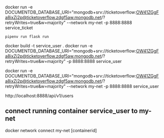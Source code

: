docker run -e DOCUMENTDB_DATABASE_URI="mongodb+srv://ticketoverflow:OW41ZGgFa8ixZj2p@ticketoverflow.zdgf5aw.mongodb.net/?retryWrites=true&w=majority" --network my-net -p 8888:8888 service_ticket




```
pipenv run flask run  
```


docker build -t service_user .
docker run -e DOCUMENTDB_DATABASE_URI="mongodb+srv://ticketoverflow:OW41ZGgFa8ixZj2p@ticketoverflow.zdgf5aw.mongodb.net/?retryWrites=true&w=majority" -p 8888:8888 service_user

docker run -e DOCUMENTDB_DATABASE_URI="mongodb+srv://ticketoverflow:OW41ZGgFa8ixZj2p@ticketoverflow.zdgf5aw.mongodb.net/?retryWrites=true&w=majority" --network my-net -p 8888:8888 service_user


http://localhost:8888/api/v1/users


## connect running container service_user to my-net
docker network connect my-net [containerid]